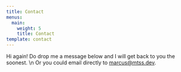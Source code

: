 ```yaml
---
title: Contact
menus:
  main:
    weight: 5
    title: Contact
template: contact
---
```


Hi again! Do drop me a message below and I will get back to you the soonest. \n Or you could email directly to [marcus@mtss.dev](mailto:marcus@mtss.dev).
